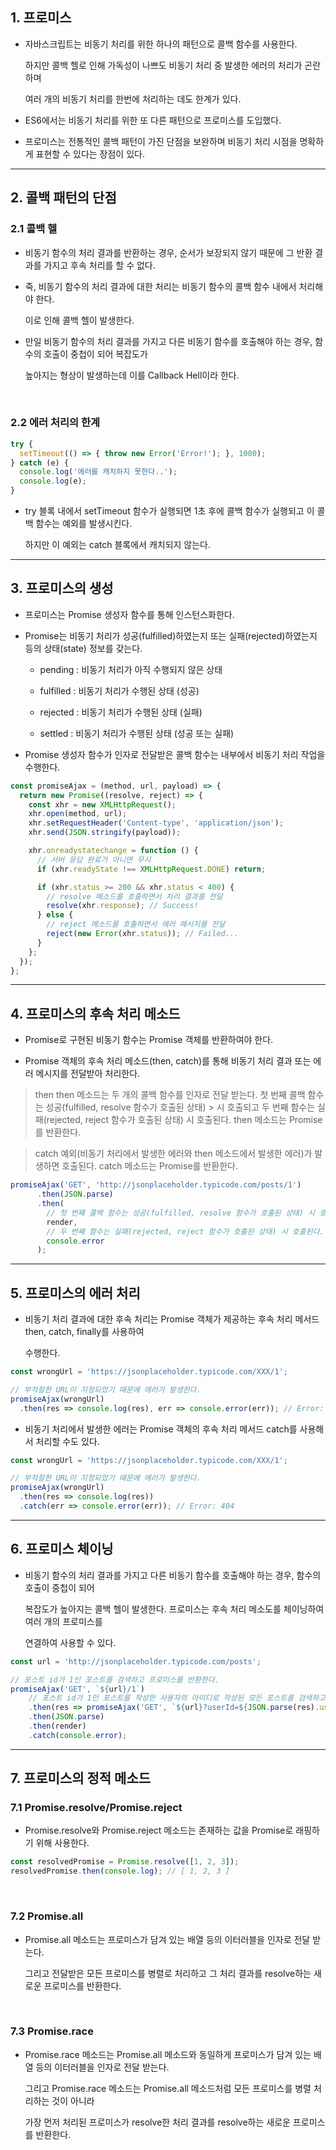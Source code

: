 ## 1. 프로미스

- 자바스크립트는 비동기 처리를 위한 하나의 패턴으로 콜백 함수를 사용한다.

    하지만 콜백 헬로 인해 가독성이 나쁘도 비동기 처리 중 발생한 에러의 처리가 곤란하며

    여러 개의 비동기 처리를 한번에 처리하는 데도 한계가 있다.

- ES6에서는 비동기 처리를 위한 또 다른 패턴으로 프로미스를 도입했다.

- 프로미스는 전통적인 콜백 패턴이 가진 단점을 보완하며 비동기 처리 시점을 명확하게 표현할 수 있다는 장점이 있다.

<hr >

## 2. 콜백 패턴의 단점

### 2.1 콜백 헬

- 비동기 함수의 처리 결과를 반환하는 경우, 순서가 보장되지 않기 때문에 그 반환 결과를 가지고 후속 처리를 할 수 없다.

- 죽, 비동기 함수의 처리 결과에 대한 처리는 비동기 함수의 콜백 함수 내에서 처리해야 한다.

    이로 인해 콜백 헬이 발생한다.

- 만일 비동기 함수의 처리 결과를 가지고 다른 비동기 함수를 호출해야 하는 경우, 함수의 호출이 중첩이 되어 복잡도가

    높아지는 형상이 발생하는데 이를 Callback Hell이라 한다.

<br >

### 2.2 에러 처리의 한계

~~~ javascript
try {
  setTimeout(() => { throw new Error('Error!'); }, 1000);
} catch (e) {
  console.log('에러를 캐치하지 못한다..');
  console.log(e);
}
~~~

- try 블록 내에서 setTimeout 함수가 실행되면 1초 후에 콜백 함수가 실행되고 이 콜백 함수는 예외를 발생시킨다.

    하지만 이 예외는 catch 블록에서 캐치되지 않는다.

<hr >

## 3. 프로미스의 생성

- 프로미스는 Promise 생성자 함수를 통해 인스턴스화한다.

- Promise는 비동기 처리가 성공(fulfilled)하였는지 또는 실패(rejected)하였는지 등의 상태(state) 정보를 갖는다.

    - pending : 비동기 처리가 아직 수행되지 않은 상태

    - fulfilled : 비동기 처리가 수행된 상태 (성공)

    - rejected : 비동기 처리가 수행된 상태 (실패)

    - settled : 비동기 처리가 수행된 상태 (성공 또는 실패)

- Promise 생성자 함수가 인자로 전달받은 콜백 함수는 내부에서 비동기 처리 작업을 수행한다.

~~~ javascript
const promiseAjax = (method, url, payload) => {
  return new Promise((resolve, reject) => {
    const xhr = new XMLHttpRequest();
    xhr.open(method, url);
    xhr.setRequestHeader('Content-type', 'application/json');
    xhr.send(JSON.stringify(payload));

    xhr.onreadystatechange = function () {
      // 서버 응답 완료가 아니면 무시
      if (xhr.readyState !== XMLHttpRequest.DONE) return;

      if (xhr.status >= 200 && xhr.status < 400) {
        // resolve 메소드를 호출하면서 처리 결과를 전달
        resolve(xhr.response); // Success!
      } else {
        // reject 메소드를 호출하면서 에러 메시지를 전달
        reject(new Error(xhr.status)); // Failed...
      }
    };
  });
};
~~~

<hr >

## 4. 프로미스의 후속 처리 메소드

- Promise로 구현된 비동기 함수는 Promise 객체를 반환하여야 한다.

- Promise 객체의 후속 처리 메소드(then, catch)를 통해 비동기 처리 결과 또는 에러 메시지를 전달받아 처리한다.

> then
> then 메소드는 두 개의 콜백 함수를 인자로 전달 받는다. 첫 번째 콜백 함수는 성공(fulfilled, resolve 함수가 호출된 상태) > 시 호출되고 두 번째 함수는 실패(rejected, reject 함수가 호출된 상태) 시 호출된다.
> then 메소드는 Promise를 반환한다.

> catch
> 예외(비동기 처리에서 발생한 에러와 then 메소드에서 발생한 에러)가 발생하면 호출된다. catch 메소드는 Promise를 반환한다.


~~~ javascript
promiseAjax('GET', 'http://jsonplaceholder.typicode.com/posts/1')
      .then(JSON.parse)
      .then(
        // 첫 번째 콜백 함수는 성공(fulfilled, resolve 함수가 호출된 상태) 시 호출된다.
        render,
        // 두 번째 함수는 실패(rejected, reject 함수가 호출된 상태) 시 호출된다.
        console.error
      );
~~~

<hr >

## 5. 프로미스의 에러 처리

- 비동기 처리 결과에 대한 후속 처리는 Promise 객체가 제공하는 후속 처리 메서드 then, catch, finally를 사용하여 

    수행한다. 

~~~ javascript
const wrongUrl = 'https://jsonplaceholder.typicode.com/XXX/1';

// 부적절한 URL이 지정되었기 때문에 에러가 발생한다.
promiseAjax(wrongUrl)
  .then(res => console.log(res), err => console.error(err)); // Error: 404
~~~

- 비동기 처리에서 발생한 에러는 Promise 객체의 후속 처리 메서드 catch를 사용해서 처리할 수도 있다.

~~~ javascript
const wrongUrl = 'https://jsonplaceholder.typicode.com/XXX/1';

// 부적절한 URL이 지정되었기 때문에 에러가 발생한다.
promiseAjax(wrongUrl)
  .then(res => console.log(res))
  .catch(err => console.error(err)); // Error: 404
~~~

<hr >

## 6. 프로미스 체이닝

- 비동기 함수의 처리 결과를 가지고 다른 비동기 함수를 호출해야 하는 경우, 함수의 호출이 중첩이 되어

    복잡도가 높아지는 콜백 헬이 발생한다. 프로미스는 후속 처리 메소도를 체이닝하여 여러 개의 프로미스를

    연결하여 사용할 수 있다.

~~~ javascript
const url = 'http://jsonplaceholder.typicode.com/posts';

// 포스트 id가 1인 포스트를 검색하고 프로미스를 반환한다.
promiseAjax('GET', `${url}/1`)
    // 포스트 id가 1인 포스트를 작성한 사용자의 아이디로 작성된 모든 포스트를 검색하고 프로미스를 반환한다.
    .then(res => promiseAjax('GET', `${url}?userId=${JSON.parse(res).userId}`))
    .then(JSON.parse)
    .then(render)
    .catch(console.error);
~~~

<hr >

## 7. 프로미스의 정적 메소드

### 7.1 Promise.resolve/Promise.reject

- Promise.resolve와 Promise.reject 메소드는 존재하는 값을 Promise로 래핑하기 위해 사용한다.

~~~ javascript
const resolvedPromise = Promise.resolve([1, 2, 3]);
resolvedPromise.then(console.log); // [ 1, 2, 3 ]
~~~

<br >

### 7.2 Promise.all

- Promise.all 메소드는 프로미스가 담겨 있는 배열 등의 이터러블을 인자로 전달 받는다. 

    그리고 전달받은 모든 프로미스를 병렬로 처리하고 그 처리 결과를 resolve하는 새로운 프로미스를 반환한다.

<br >

### 7.3 Promise.race

- Promise.race 메소드는 Promise.all 메소드와 동일하게 프로미스가 담겨 있는 배열 등의 이터러블을 인자로 전달 받는다.

    그리고 Promise.race 메소드는 Promise.all 메소드처럼 모든 프로미스를 병렬 처리하는 것이 아니라
    
    가장 먼저 처리된 프로미스가 resolve한 처리 결과를 resolve하는 새로운 프로미스를 반환한다.